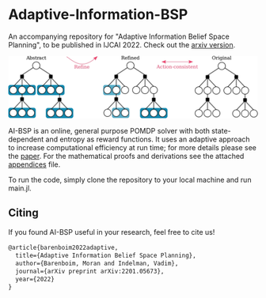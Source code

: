 # Adaptive-Information-BSP
An accompanying repository for "Adaptive Information Belief Space Planning", to
be published in IJCAI 2022. Check out the
[arxiv version](https://arxiv.org/abs/2201.05673).

<img src="3Tree__colored.jpg" alt="Abstract trees" width="900"/> 

AI-BSP is an online, general purpose POMDP solver with both state-dependent and
entropy as reward functions. It uses an adaptive approach to increase
computational efficiency at run time; for more details please see the [paper](https://arxiv.org/abs/2201.05673). For the mathematical proofs and derivations see the attached [appendices](https://github.com/moranbar/Adaptive-Information-BSP/blob/main/Adaptive%20Information%20Belief%20Space%20Planning%20Supplementary.pdf) file.

To run the code, simply clone the repository to your local machine and run
main.jl.


## Citing
If you found AI-BSP useful in your research, feel free to cite us!
```
@article{barenboim2022adaptive,
  title={Adaptive Information Belief Space Planning},
  author={Barenboim, Moran and Indelman, Vadim},
  journal={arXiv preprint arXiv:2201.05673},
  year={2022}
}
```
